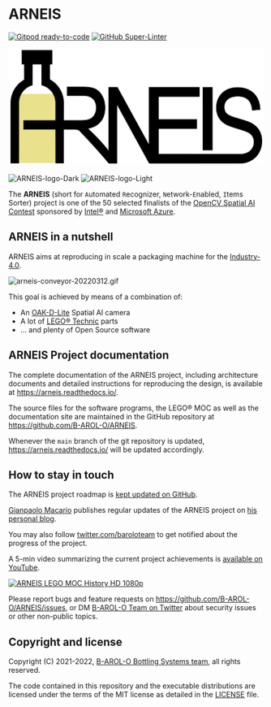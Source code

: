 # ARNEIS

[![Gitpod ready-to-code](https://img.shields.io/badge/Gitpod-ready--to--code-908a85?logo=gitpod)](https://gitpod.io/#https://github.com/B-AROL-O/ARNEIS)
[![GitHub Super-Linter](https://github.com/B-AROL-O/ARNEIS/workflows/Lint%20Code%20Base/badge.svg)](https://github.com/marketplace/actions/super-linter)

<a href="https://arneis.readthedocs.io/">![ARNEIS logo](docs/images/arneis-logo.png)</a>

![ARNEIS-logo-Dark](https://github.com/B-AROL-O/ARNEIS/blob/feature/update-arneis-logo-test/docs/images/arneis-logo-white.png#gh-dark-mode-only)
![ARNEIS-logo-Light](https://github.com/B-AROL-O/ARNEIS/blob/feature/update-arneis-logo-test/docs/images/arneis-logo.png#gh-light-mode-only)

The **ARNEIS** (short for `A`utomated `R`ecognizer, `N`etwork-`E`nabled, `I`tems Sorter) project is one of the 50 selected finalists of the [OpenCV Spatial AI Contest](https://opencv.org/opencv-spatial-ai-contest/) sponsored by [Intel&reg;](https://www.intel.com/) and [Microsoft Azure](https://azure.microsoft.com/).

## ARNEIS in a nutshell

ARNEIS aims at reproducing in scale a packaging machine for the [Industry-4.0](https://en.wikipedia.org/wiki/Fourth_Industrial_Revolution).

![arneis-conveyor-20220312.gif](https://github.com/B-AROL-O/ARNEIS/raw/main/mocs/project/arneis-conveyor-20220312.gif)

This goal is achieved by means of a combination of:
- An [OAK-D-Lite](https://docs.luxonis.com/projects/hardware/en/latest/pages/DM9095.html) Spatial AI camera
- A lot of [LEGO&reg; Technic](https://www.lego.com/) parts
- ... and plenty of Open Source software

## ARNEIS Project documentation

The complete documentation of the ARNEIS project, including architecture documents and detailed instructions for reproducing the design, is available at <https://arneis.readthedocs.io/>.

The source files for the software programs, the LEGO&reg; MOC as well as the documentation site are maintained in the GitHub repository at <https://github.com/B-AROL-O/ARNEIS>.

Whenever the `main` branch of the git repository is updated, <https://arneis.readthedocs.io/> will be updated accordingly.

## How to stay in touch

The ARNEIS project roadmap is [kept updated on GitHub](https://github.com/B-AROL-O/ARNEIS/milestones?direction=asc&sort=due_date&state=open).

[Gianpaolo Macario](https://github.com/gmacario/) publishes regular updates of the ARNEIS project on [his personal blog](https://gmacario.github.io/posts).

You may also follow [twitter.com/baroloteam](https://twitter.com/baroloteam) to get notified about the progress of the project.

A 5-min video summarizing the current project achievements is [available on YouTube](https://www.youtube.com/watch?v=ZKtS8KgnbAY).

[![ARNEIS LEGO MOC History HD 1080p](https://img.youtube.com/vi/S-DiK0UgNBY/0.jpg)](https://www.youtube.com/watch?v=S-DiK0UgNBY "ARNEIS LEGO MOC History HD 1080p")

Please report bugs and feature requests on <https://github.com/B-AROL-O/ARNEIS/issues>, or DM [B-AROL-O Team on Twitter](https://twitter.com/baroloteam) about security issues or other non-public topics.

## Copyright and license

Copyright (C) 2021-2022, [B-AROL-O Bottling Systems team](https://github.com/B-AROL-O), all rights reserved.

The code contained in this repository and the executable distributions are licensed under the terms of the MIT license as detailed in the [LICENSE](LICENSE) file.

<!-- EOF -->
